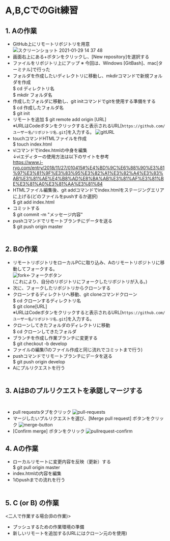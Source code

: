 # A,B,CでのGit練習
## 1. Aの作業
   * GitHub上にリモートリボジトリを用意
   ![スクリーンショット 2021-01-29 14 37 48](https://user-images.githubusercontent.com/78012223/106419912-e5528b80-649c-11eb-9071-867958ed4902.png)
   * 画面右上にある+ボタンをクリックし、[New repository]を選択する
   * ファイルをリボジトリ上にアップ
   ※ 今回は、Windows [GitBash]、mac[ターミナル]で行った
   * フォルダを作成したいディレクトリに移動し、mkdirコマンドで新規フォルダを作成<br>
     $ cd ディレクトリ名<br>
     $ mkdir フォルダ名<br>
   * 作成したフォルダに移動し、git initコマンドでgitを使用する準備をする<br>
     $ cd 作成したフォルダ名<br>
     $ git init<br>
   * リモートを追加
     $ git remote add origin [URL]<br>
     ※URLはCodeボタンをクリックすると表示されるURL[`https://github.com/ユーザー名/リポジトリ名.git`]を入力する。
![gitURL](https://user-images.githubusercontent.com/78012223/106419964-04511d80-649d-11eb-99a6-7a5b623d0289.png)
   * touchコマンドHTMLファイルを作成<br>
     $ touch index.html<br>
   * viコマンドでindex.htmlの中身を編集<br>
     ↓viエディターの使用方法は以下のサイトを参考<br>
https://www.i-ryo.com/entry/2018/11/27/010415#%E4%BD%9C%E6%88%90%E3%81%97%E3%81%9F%E3%83%95%E3%82%A1%E3%82%A4%E3%83%AB%E3%81%AE%E4%B8%AD%E8%BA%AB%E3%81%AF%E3%81%BE%E3%81%A0%E3%81%AA%E3%81%84<br>
   * HTMLファイル編集後、git addコマンドでindex.htmlをステージングエリアに上げる(どのファイルをpushするか選択)<br>
     $ git add index.html<br>
   * コミットする<br>
     $ git commit -m "メッセージ内容"<br>
   * pushコマンドでリモートブランチにデータを送る<br>
     $ git push origin master<br><br>
## 2. Bの作業
   * リモートリボジトリをローカルPCに取り込み、Aのリモートリボジトリに移動してフォークする。<br>
   ![fork](https://user-images.githubusercontent.com/78012223/106416815-a836cb00-6495-11eb-95fb-ec59fbd01a91.png)←フォークボタン<br>
   (これにより、自分のリボジトリにフォークしたリボジトリが入る。)
   * 次に、フォークしたリボジトリからクローンする
   * クローンするディレクトリへ移動、git cloneコマンドクローン<br>
     $ cd クローンするディレクトリ名<br>
     $ git clone[URL]<br>
     ※URLはCodeボタンをクリックすると表示されるURL[`https://github.com/ユーザー名/リポジトリ名.git`]を入力する。
   * クローンしてきたフォルダのディレクトリに移動<br>
     $ cd クローンしてきたフォルダ<br>
   * ブランチを作成し作業ブランチに変更する<br>
     $ git checkout -b develop<br>
   * ファイルの編集(1のファイル作成と同じ流れでコミットまで行う)<br>
   * pushコマンドでリモートブランチにデータを送る<br>
     $ git push origin develop<br>
   * Aにプルリクエストを行う<br><br>
## 3. AはBのプルリクエストを承認しマージする<br><br>
   * pull requestsタブをクリック
   ![pull-requests](https://user-images.githubusercontent.com/78012223/106425669-9100d900-64a7-11eb-8123-3dcc47781fd2.png)
   * マージしたいプルリクエストを選び、[Merge pull request] ボタンをクリック
   ![merge-button](https://user-images.githubusercontent.com/78012223/106425730-ad9d1100-64a7-11eb-9a04-4f07cec44a8b.png)
   * [Confirm merge] ボタンをクリック
   ![pullrequest-confirm](https://user-images.githubusercontent.com/78012223/106425607-729add80-64a7-11eb-8729-299439fab3ae.png)

## 4. Aの作業
   * ローカルリモートに変更内容を反映（更新）する<br>
     $ git pull origin master<br>
   * index.htmlの内容を編集
   * 1のpushまでの流れを行う<br><br>
## 5. C (or B) の作業
   <二人で作業する場合(Bの作業)><br>
   * プッシュするための作業環境の準備<br>
   * 新しいリモートを追加する(URLにはクローン元のを使用)<br>
   
